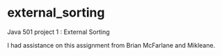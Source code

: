 # external_sorting
Java 501 project 1 : External Sorting

I had assistance on this assignment from Brian McFarlane and Mikleane.
